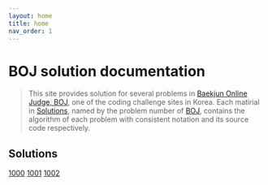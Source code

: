 ```yaml
---
layout: home
title: home
nav_order: 1
---
```

# BOJ solution documentation
> This site provides solution for several problems in [Baekjun Online Judge, BOJ](https://www.acmicpc.net/), one of the coding challenge sites in Korea. Each matirial in [Solutions](##-solutions), named by the problem number of [BOJ](https://www.acmicpc.net/), contains the algorithm of each problem with consistent notation and its source code respectively.

## Solutions
[1000](Solutions/1000.html) [1001](Solutions/1001.html) [1002](Solutions/1002.html) 